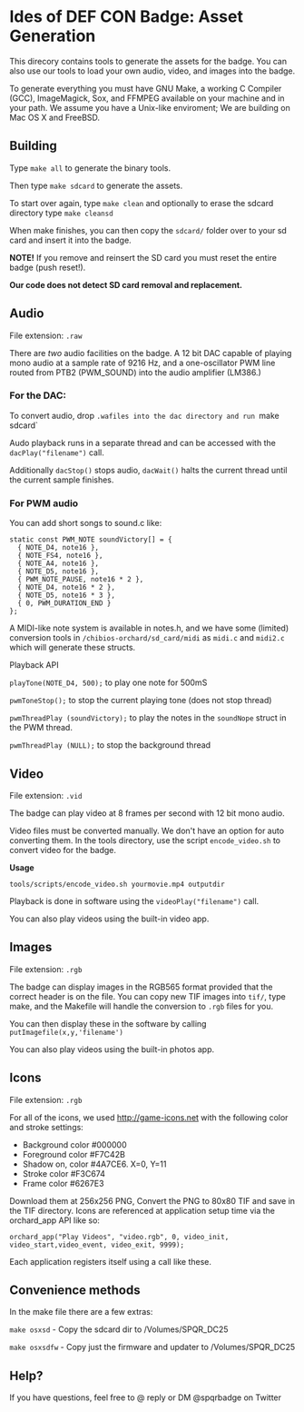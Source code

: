 # Ides of DEF CON Badge: Asset Generation

This direcory contains tools to generate the assets for the badge. You can also use our tools to load your own audio, video, and images into the badge. 

To generate everything you must have GNU Make, a working C Compiler (GCC), ImageMagick, Sox, and FFMPEG available on your machine and in your path. We assume you have a Unix-like enviroment; We are building on Mac OS X and FreeBSD. 

## Building

Type `make all` to generate the binary tools.

Then type `make sdcard` to generate the assets.

To start over again, type `make clean` and optionally to erase the sdcard directory type `make cleansd`

When make finishes, you can then copy the `sdcard/` folder over to your sd card and insert it into the badge.

**NOTE!** If you remove and reinsert the SD card you must reset the entire badge (push reset!). 

**Our code does not detect SD card removal and replacement.**

## Audio

File extension: `.raw`

There are *two* audio facilities on the badge. A 12 bit DAC capable of playing mono audio at a sample rate of 9216 Hz, and a one-oscillator PWM line routed from PTB2 (PWM_SOUND) into the audio amplifier (LM386.) 

### For the DAC:

To convert audio, drop `.wafiles into the dac directory and run `make sdcard`

Audo playback runs in a separate thread and can be accessed with the `dacPlay("filename")` call. 

Additionally `dacStop()` stops audio, `dacWait()` halts the current thread until the current sample finishes. 

### For PWM audio

You can add short songs to sound.c like:

```
static const PWM_NOTE soundVictory[] = {
  { NOTE_D4, note16 },
  { NOTE_FS4, note16 },
  { NOTE_A4, note16 },
  { NOTE_D5, note16 },
  { PWM_NOTE_PAUSE, note16 * 2 },
  { NOTE_D4, note16 * 2 },
  { NOTE_D5, note16 * 3 },
  { 0, PWM_DURATION_END }
};
```

A MIDI-like note system is available in notes.h, and we have some (limited) conversion tools in `/chibios-orchard/sd_card/midi` as `midi.c` and `midi2.c` which will generate these structs.

Playback API

`playTone(NOTE_D4, 500);` to play one note for 500mS

`pwmToneStop();` to stop the current playing tone (does not stop thread)

`pwmThreadPlay (soundVictory);` to play the notes in the `soundNope` struct in the PWM thread.

`pwmThreadPlay (NULL);` to stop the background thread


## Video

File extension: `.vid`

The badge can play video at 8 frames per second with 12 bit mono audio. 

Video files must be converted manually. We don't have an option for auto converting them. In the tools directory, use the script `encode_video.sh` to convert video for the badge.

**Usage**

`tools/scripts/encode_video.sh yourmovie.mp4 outputdir`

Playback is done in software using the `videoPlay("filename")` call.

You can also play videos using the built-in video app.


## Images

File extension: `.rgb`

The badge can display images in the RGB565 format provided that the correct header is on the file. You can copy new TIF images into `tif/`, type make, and the Makefile will handle the conversion to `.rgb` files for you. 

You can then display these in the software by calling `putImagefile(x,y,'filename')`

You can also play videos using the built-in photos app.

## Icons

File extension: `.rgb`

For all of the icons, we used <http://game-icons.net> with the following color and stroke settings:

* Background color #000000
* Foreground color #F7C42B
* Shadow on, color #4A7CE6. X=0, Y=11
* Stroke color #F3C674
* Frame color #6267E3

Download them at 256x256 PNG, Convert the PNG to 80x80 TIF and save in the TIF directory. Icons are referenced at application setup time via the orchard_app API like so:

``orchard_app("Play Videos", "video.rgb", 0, video_init, video_start,video_event, video_exit, 9999);``

Each application registers itself using a call like these.

## Convenience methods

In the make file there are a few extras: 

`make osxsd` - Copy the sdcard dir to /Volumes/SPQR_DC25<br/>

`make osxsdfw` - Copy just the firmware and updater to /Volumes/SPQR_DC25

## Help?

If you have questions, feel free to @ reply or DM @spqrbadge on Twitter

